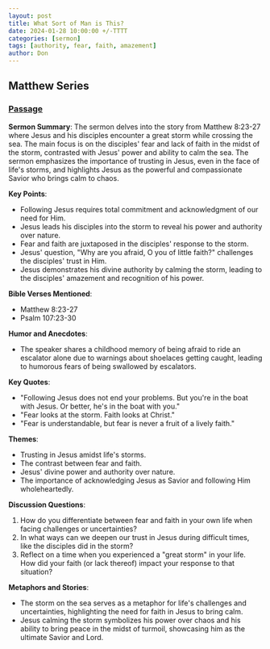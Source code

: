```yaml
---
layout: post
title: What Sort of Man is This?
date: 2024-01-28 10:00:00 +/-TTTT
categories: [sermon]
tags: [authority, fear, faith, amazement]
author: Don
---
```

## Matthew Series

### [Passage](https://www.stepbible.org/?q=version=ESV@reference=Matt.8&options=HVNUG)

**Sermon Summary**:
The sermon delves into the story from Matthew 8:23-27 where Jesus and his disciples encounter a great storm while crossing the sea. The main focus is on the disciples' fear and lack of faith in the midst of the storm, contrasted with Jesus' power and ability to calm the sea. The sermon emphasizes the importance of trusting in Jesus, even in the face of life's storms, and highlights Jesus as the powerful and compassionate Savior who brings calm to chaos.

**Key Points**:
- Following Jesus requires total commitment and acknowledgment of our need for Him.
- Jesus leads his disciples into the storm to reveal his power and authority over nature.
- Fear and faith are juxtaposed in the disciples' response to the storm.
- Jesus' question, "Why are you afraid, O you of little faith?" challenges the disciples' trust in Him.
- Jesus demonstrates his divine authority by calming the storm, leading to the disciples' amazement and recognition of his power.

**Bible Verses Mentioned**:
- Matthew 8:23-27
- Psalm 107:23-30

**Humor and Anecdotes**:
- The speaker shares a childhood memory of being afraid to ride an escalator alone due to warnings about shoelaces getting caught, leading to humorous fears of being swallowed by escalators.

**Key Quotes**:
- "Following Jesus does not end your problems. But you're in the boat with Jesus. Or better, he's in the boat with you."
- "Fear looks at the storm. Faith looks at Christ."
- "Fear is understandable, but fear is never a fruit of a lively faith."

**Themes**:
- Trusting in Jesus amidst life's storms.
- The contrast between fear and faith.
- Jesus' divine power and authority over nature.
- The importance of acknowledging Jesus as Savior and following Him wholeheartedly.

**Discussion Questions**:
1. How do you differentiate between fear and faith in your own life when facing challenges or uncertainties?
2. In what ways can we deepen our trust in Jesus during difficult times, like the disciples did in the storm?
3. Reflect on a time when you experienced a "great storm" in your life. How did your faith (or lack thereof) impact your response to that situation?

**Metaphors and Stories**:
- The storm on the sea serves as a metaphor for life's challenges and uncertainties, highlighting the need for faith in Jesus to bring calm.
- Jesus calming the storm symbolizes his power over chaos and his ability to bring peace in the midst of turmoil, showcasing him as the ultimate Savior and Lord.
